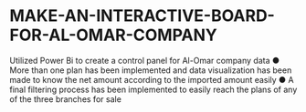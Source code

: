 # MAKE-AN-INTERACTIVE-BOARD-FOR-AL-OMAR-COMPANY
Utilized Power Bi to create a control panel for Al-Omar company data ● More than one plan has been implemented and data visualization has been made to know the net amount according to the imported amount easily ● A final filtering process has been implemented to easily reach the plans of any of the three branches for sale
